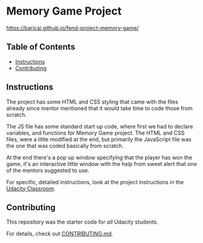 

# Memory Game Project

https://baricai.github.io/fend-project-memory-game/


## Table of Contents

* [Instructions](#instructions)
* [Contributing](#contributing)

## Instructions

The project has some HTML and CSS styling that came with the files already since mentor mentioned that it would take time to code those from scratch.

The JS file has some standard start up code, where first we had to declare variables, and functions for Memory Game project. The HTML and CSS files, were a little modified at the end, but primarily the JavaScript file was the one that was coded basically from scratch.

At the end there's a pop up window specifying that the player has won the game, it's an interactive little window with the help from sweet alert that one of the mentors suggested to use.



For specific, detailed instructions, look at the project instructions in the [Udacity Classroom](https://classroom.udacity.com/me).

## Contributing

This repository was the starter code for _all_ Udacity students. 

For details, check out [CONTRIBUTING.md](CONTRIBUTING.md).
